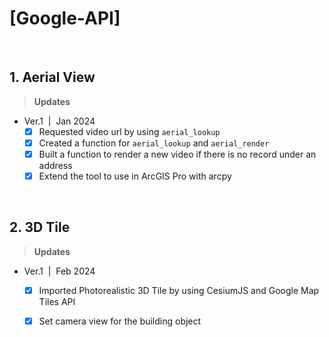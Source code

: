 # [Google-API]
<br/>

## 1. Aerial View

> **Updates**
* Ver.1 &nbsp;|&nbsp; Jan 2024 <br>
   - [X] Requested video url by using `aerial_lookup`
   - [X] Created a function for `aerial_lookup` and `aerial_render`
   - [X] Built a function to render a new video if there is no record under an address
   - [X] Extend the tool to use in ArcGIS Pro with arcpy

<br/>

## 2. 3D Tile

> **Updates**
* Ver.1 &nbsp;|&nbsp; Feb 2024 <br>
   - [X] Imported Photorealistic 3D Tile by using CesiumJS and Google Map Tiles API
   - [X] Set camera view for the building object

